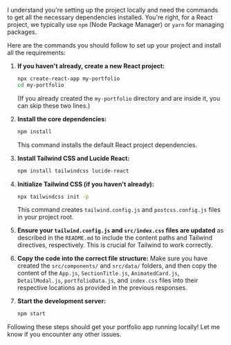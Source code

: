 I understand you're setting up the project locally and need the commands to get all the necessary dependencies installed. You're right, for a React project, we typically use `npm` (Node Package Manager) or `yarn` for managing packages.

Here are the commands you should follow to set up your project and install all the requirements:

1.  **If you haven't already, create a new React project:**
    ```bash
    npx create-react-app my-portfolio
    cd my-portfolio
    ```
    (If you already created the `my-portfolio` directory and are inside it, you can skip these two lines.)

2.  **Install the core dependencies:**
    ```bash
    npm install
    ```
    This command installs the default React project dependencies.

3.  **Install Tailwind CSS and Lucide React:**
    ```bash
    npm install tailwindcss lucide-react
    ```

4.  **Initialize Tailwind CSS (if you haven't already):**
    ```bash
    npx tailwindcss init -p
    ```
    This command creates `tailwind.config.js` and `postcss.config.js` files in your project root.

5.  **Ensure your `tailwind.config.js` and `src/index.css` files are updated** as described in the `README.md` to include the content paths and Tailwind directives, respectively. This is crucial for Tailwind to work correctly.

6.  **Copy the code into the correct file structure:**
    Make sure you have created the `src/components/` and `src/data/` folders, and then copy the content of the `App.js`, `SectionTitle.js`, `AnimatedCard.js`, `DetailModal.js`, `portfolioData.js`, and `index.css` files into their respective locations as provided in the previous responses.

7.  **Start the development server:**
    ```bash
    npm start
    ```

Following these steps should get your portfolio app running locally! Let me know if you encounter any other issues.